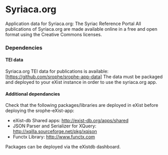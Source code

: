 Syriaca.org
=======

Application data for Syriaca.org: The Syriac Reference Portal
All publications of Syriaca.org are made available online in a free and open format using the Creative Commons licenses.

### Dependencies
#### TEI data 
Syriaca.org TEI data for publications is available: [https://github.com/srophe/srophe-app-data]
The data must be packaged and deployed to your eXist instance in order to use the syriaca.org app. 

#### Additional dependancies 
Check that the following packages/libraries are deployed in eXist before deploying the srophe-eXist-app:
* eXist-db Shared apps: http://exist-db.org/apps/shared
* JSON Parser and Serializer for XQuery: http://xqilla.sourceforge.net/pkg/xqjson
* Functx Library: http://www.functx.com

Packages can be deployed via the eXistdb dashboard. 

